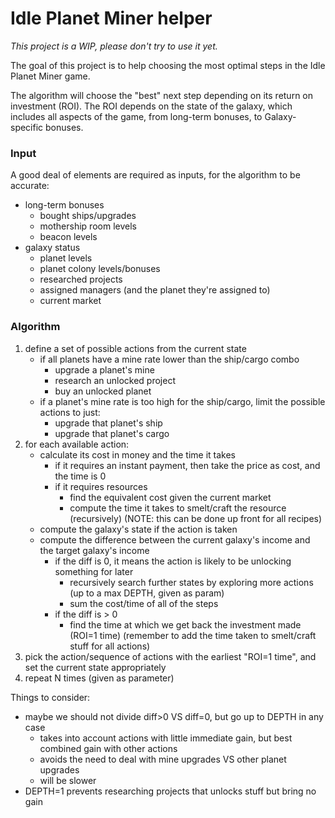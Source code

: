 # Idle Planet Miner helper

*This project is a WIP, please don't try to use it yet.*

The goal of this project is to help choosing the most optimal steps in the Idle Planet Miner game.

The algorithm will choose the "best" next step depending on its return on investment (ROI).
The ROI depends on the state of the galaxy, which includes all aspects of the game, from long-term bonuses,
to Galaxy-specific bonuses.

### Input

A good deal of elements are required as inputs, for the algorithm to be accurate:

- long-term bonuses
    - bought ships/upgrades
    - mothership room levels
    - beacon levels
- galaxy status
    - planet levels
    - planet colony levels/bonuses
    - researched projects
    - assigned managers (and the planet they're assigned to)
    - current market

### Algorithm

1. define a set of possible actions from the current state
    - if all planets have a mine rate lower than the ship/cargo combo
        - upgrade a planet's mine
        - research an unlocked project
        - buy an unlocked planet
    - if a planet's mine rate is too high for the ship/cargo, limit the possible actions to just:
        - upgrade that planet's ship
        - upgrade that planet's cargo 
2. for each available action:
    - calculate its cost in money and the time it takes
        - if it requires an instant payment, then take the price as cost, and the time is 0 
        - if it requires resources
            - find the equivalent cost given the current market
            - compute the time it takes to smelt/craft the resource (recursively)
              (NOTE: this can be done up front for all recipes)
    - compute the galaxy's state if the action is taken
    - compute the difference between the current galaxy's income and the target galaxy's income
        - if the diff is 0, it means the action is likely to be unlocking something for later
            - recursively search further states by exploring more actions (up to a max DEPTH, given as param)
            - sum the cost/time of all of the steps
        - if the diff is > 0
            - find the time at which we get back the investment made (ROI=1 time)
              (remember to add the time taken to smelt/craft stuff for all actions)
3. pick the action/sequence of actions with the earliest "ROI=1 time", and set the current state appropriately
4. repeat N times (given as parameter)

Things to consider:

- maybe we should not divide diff>0 VS diff=0, but go up to DEPTH in any case
    - takes into account actions with little immediate gain, but best combined gain with other actions
    - avoids the need to deal with mine upgrades VS other planet upgrades
    - will be slower
- DEPTH=1 prevents researching projects that unlocks stuff but bring no gain
